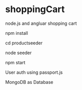 # shoppingCart
<p>node.js and angluar shopping cart</p>
<p>npm install</p>
<p>cd productseeder</p>
<p>node seeder</p>
<p>npm start</p>
<p>User auth using passport.js</p>
<p>MongoDB as Database</p>
